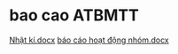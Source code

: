 # bao cao ATBMTT
[Nhật kí.docx](https://github.com/maimitmt/baocao-ATBMTT/files/10938832/Nh.t.ki.docx)
[báo cáo hoạt động nhóm.docx](https://github.com/maimitmt/baocao-ATBMTT/files/10938831/bao.cao.ho.t.d.ng.nhom.docx)
